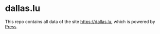 # dallas.lu

This repo contains all data of the site <https://dallas.lu>, which is powered by [Press](https://github.com/lorecord/press).